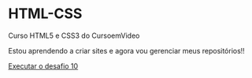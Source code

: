 # HTML-CSS
 Curso HTML5 e CSS3 do CursoemVideo

 Estou aprendendo a criar sites e agora vou gerenciar meus repositórios!!

<a href="https://matheus-consolim.github.io/HTML-CSS/desafios/desafio10/android">Executar o desafio 10</a>